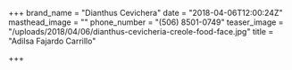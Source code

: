 +++
brand_name = "Dianthus Cevichera"
date = "2018-04-06T12:00:24Z"
masthead_image = ""
phone_number = "(506) 8501-0749"
teaser_image = "/uploads/2018/04/06/dianthus-cevicheria-creole-food-face.jpg"
title = "Adilsa Fajardo Carrillo"

+++
